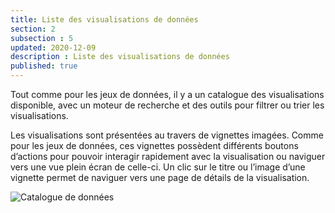 ```yaml
---
title: Liste des visualisations de données
section: 2
subsection : 5
updated: 2020-12-09
description : Liste des visualisations de données
published: true
---
```

Tout comme pour les jeux de données, il y a un catalogue des visualisations disponible, avec un moteur de recherche et des outils pour filtrer ou trier les visualisations.

Les visualisations sont présentées au travers de vignettes imagées. Comme pour les jeux de données, ces vignettes possèdent différents boutons d’actions pour pouvoir interagir rapidement avec la visualisation ou naviguer vers une vue plein écran de celle-ci. Un clic sur le titre ou l’image d’une vignette permet de naviguer vers une page de détails de la visualisation.

<img src="../../static/images/visualisations.jpg" alt="Catalogue de données"></img>
